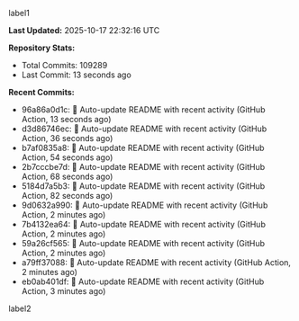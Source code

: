 
label1 
<!-- ACTIVITY_START -->
**Last Updated:** 2025-10-17 22:32:16 UTC

**Repository Stats:**
- Total Commits: 109289
- Last Commit: 13 seconds ago

**Recent Commits:**
- 96a86a0d1c: 🤖 Auto-update README with recent activity (GitHub Action, 13 seconds ago)
- d3d86746ec: 🤖 Auto-update README with recent activity (GitHub Action, 36 seconds ago)
- b7af0835a8: 🤖 Auto-update README with recent activity (GitHub Action, 54 seconds ago)
- 2b7cccbe7d: 🤖 Auto-update README with recent activity (GitHub Action, 68 seconds ago)
- 5184d7a5b3: 🤖 Auto-update README with recent activity (GitHub Action, 82 seconds ago)
- 9d0632a990: 🤖 Auto-update README with recent activity (GitHub Action, 2 minutes ago)
- 7b4132ea64: 🤖 Auto-update README with recent activity (GitHub Action, 2 minutes ago)
- 59a26cf565: 🤖 Auto-update README with recent activity (GitHub Action, 2 minutes ago)
- a79ff37088: 🤖 Auto-update README with recent activity (GitHub Action, 2 minutes ago)
- eb0ab401df: 🤖 Auto-update README with recent activity (GitHub Action, 3 minutes ago)
<!-- ACTIVITY_END -->

label2
